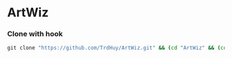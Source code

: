 # ArtWiz

### Clone with hook
``` bat
git clone "https://github.com/TrdHuy/ArtWiz.git" && (cd "ArtWiz" && (copy "commit-msg" ".git\hooks\commit-msg"))
```
